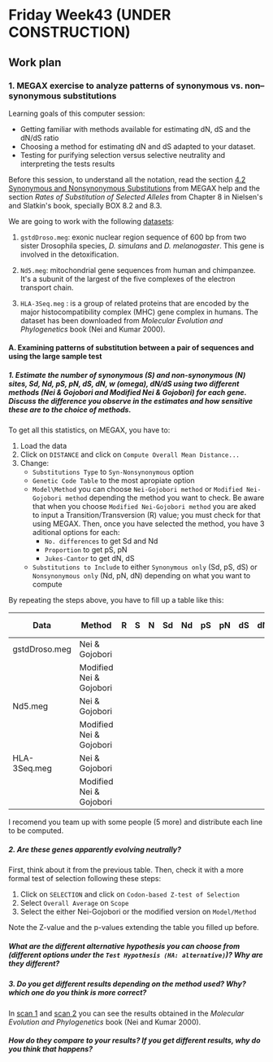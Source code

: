 # Friday Week43 (UNDER CONSTRUCTION)

## Work plan 

### 1. MEGAX exercise to analyze patterns of synonymous vs. non–synonymous substitutions  

Learning goals of this computer session:

+ Getting familiar with methods available for estimating dN, dS and the dN/dS ratio
+ Choosing a method for estimating dN and dS adapted to your dataset. 
+ Testing for purifying selection versus selective neutrality and interpreting the tests results

Before this session, to understand all the notation, read the section [4.2 Synonymous and Nonsynonymous Substitutions](https://www.megasoftware.net/mega1_manual/Distance.html) from MEGAX help and the section *Rates of Substitution of Selected Alleles* from Chapter 8 in Nielsen's and Slatkin's book, specially BOX 8.2 and 8.3.

We are going to work with the following [datasets](data.zip):

1. `gstdDroso.meg`: exonic nuclear region sequence of 600 bp from two sister Drosophila species, *D. simulans* and *D. melanogaster*. This gene is involved in the detoxification.

2. `Nd5.meg`: mitochondrial gene sequences from human and chimpanzee. It's a subunit of the largest of the five complexes of the electron transport chain. 

3. `HLA-3Seq.meg` : is a group of related proteins that are encoded by the major histocompatibility complex (MHC) gene complex in humans. The dataset has been downloaded from *Molecular Evolution and Phylogenetics* book (Nei and Kumar 2000).

#### A. Examining patterns of substitution between a pair of sequences and using the large sample test

##### 1. Estimate the number of synonymous (S) and non-synonymous (N) sites, Sd, Nd, pS, pN, dS, dN, w (omega), dN/dS using two different methods (Nei & Gojobori and Modified Nei & Gojobori) for each gene. Discuss the difference you observe in the estimates and how sensitive these are to the choice of methods.

To get all this statistics, on MEGAX, you have to:

1. Load the data
2. Click on `DISTANCE` and click on `Compute Overall Mean Distance...`
3. Change:
    - `Substitutions Type` to `Syn-Nonsynonymous` option
    - `Genetic Code Table` to the most apropiate option
    - `Model\Method` you can choose `Nei-Gojobori method` or `Modified Nei-Gojobori method` depending the method you want to check. Be aware that when you choose `Modified Nei-Gojobori method` you are aked to input a Transition/Transversion (R) value; you must check for that using MEGAX. Then, once you have selected the method, you have 3 aditional options for each:
        + `No. differences` to get Sd and Nd
        + `Proportion` to get pS, pN
        + `Jukes-Cantor` to get dN, dS
    - `Substitutions to Include` to either `Synonymous only` (Sd, pS, dS) or `Nonsynonymous only` (Nd, pN, dN) depending on what you want to compute
 
By repeating the steps above, you have to fill up a table like this:

|      Data     |          Method         | R | S | N | Sd | Nd | pS | pN | dS | dN | w = dN/dS |
|---------------|-------------------------|---|---|---|----|----|----|----|----|----|-----------|
| gstdDroso.meg | Nei & Gojobori          |   |   |   |    |    |    |    |    |    |           |
|               | Modified Nei & Gojobori |   |   |   |    |    |    |    |    |    |           |
| Nd5.meg       | Nei & Gojobori          |   |   |   |    |    |    |    |    |    |           |
|               | Modified Nei & Gojobori |   |   |   |    |    |    |    |    |    |           |
| HLA-3Seq.meg  | Nei & Gojobori          |   |   |   |    |    |    |    |    |    |           |
|               | Modified Nei & Gojobori |   |   |   |    |    |    |    |    |    |           |

I recomend you team up with some people (5 more) and distribute each line to be computed. 

##### 2. Are these genes apparently evolving neutrally? 

First, think about it from the previous table. Then, check it with a more formal test of selection following these steps:

1. Click on `SELECTION` and click on `Codon-based Z-test of Selection`
2. Select `Overall Average` on `Scope`
3. Select the either Nei-Gojobori or the modified version on `Model/Method`

Note the Z-value and the p-values extending the table you filled up before. 

##### What are the different alternative hypothesis you can choose from (different options under the `Test Hypothesis (HA: alternative)`)? Why are they different?

##### 3. Do you get different results depending on the method used? Why? which one do you think is more correct?

In [scan 1](scan1.png) and [scan 2](scan2.png) you can see the results obtained in the *Molecular Evolution and Phylogenetics* book (Nei and Kumar 2000). 

##### How do they compare to your results? If you get different results, why do you think that happens? 

